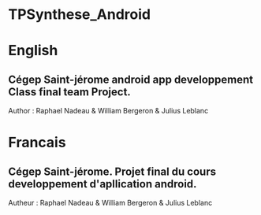 # TPSynthese_Android
# English
## Cégep Saint-jérome android app developpement Class final team Project.
Author : Raphael Nadeau & William Bergeron & Julius Leblanc

# Francais
## Cégep Saint-jérome. Projet final du cours developpement d'apllication android.
Autheur : Raphael Nadeau & William Bergeron & Julius Leblanc
